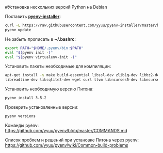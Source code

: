 #Установка нескольких версий Python на Debian

Поставить **[pyenv-installer](https://github.com/yyuu/pyenv-installer)**:

```bash
curl -L https://raw.githubusercontent.com/yyuu/pyenv-installer/master/bin/pyenv-installer | bash
pyenv update
```

Не забыть прописать в **~/.bashrc**:

```bash
export PATH="$HOME/.pyenv/bin:$PATH"
eval "$(pyenv init -)"
eval "$(pyenv virtualenv-init -)"
```

Установить пакеты необходимые для компиляции:

```bash
apt-get install -y make build-essential libssl-dev zlib1g-dev libbz2-dev \
libreadline-dev libsqlite3-dev wget curl llvm libncurses5-dev libncursesw5-dev xz-utils
```

Установить необходимую версию Питона:

```bash
pyenv install 3.5.2
```

Проверить установленные версии:

```bash
pyenv versions
```

Команды pyenv:
<https://github.com/yyuu/pyenv/blob/master/COMMANDS.md>

Список проблем и решений при установке Питона через pyenv:
<https://github.com/yyuu/pyenv/wiki/Common-build-problems>